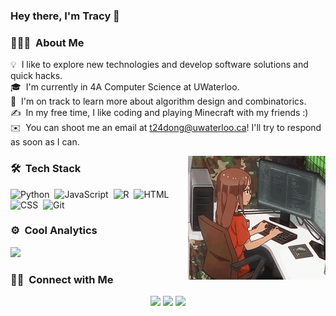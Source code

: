 ### Hey there, I'm Tracy 👋

<!-- ## 👋 &nbsp;Hey there! I'm Tracy -->

### 👨🏻‍💻 &nbsp;About Me
💡 &nbsp;I like to explore new technologies and develop software solutions and quick hacks.\
🎓 &nbsp;I'm currently in 4A Computer Science at UWaterloo.\
🌱 &nbsp;I'm on track to learn more about algorithm design and combinatorics.\
✍️ &nbsp;In my free time, I like coding and playing Minecraft with my friends :)\
✉️ &nbsp;You can shoot me an email at t24dong@uwaterloo.ca! I'll try to respond as soon as I can.

<img alt="Coder" src="./img/me_coding.gif" align="right"/>

### 🛠 &nbsp;Tech Stack

![Python](https://img.shields.io/badge/-Python-05122A?style=flat&logo=python)&nbsp;
![JavaScript](https://img.shields.io/badge/-JavaScript-05122A?style=flat&logo=javascript)&nbsp;
![R](https://img.shields.io/badge/-R-05122A?style=flat&logo=r)&nbsp;
![HTML](https://img.shields.io/badge/-HTML-05122A?style=flat&logo=HTML5)&nbsp;
![CSS](https://img.shields.io/badge/-CSS-05122A?style=flat&logo=CSS3&logoColor=1572B6)&nbsp;
![Git](https://img.shields.io/badge/-Git-05122A?style=flat&logo=git)&nbsp;

### ⚙️ &nbsp;Cool Analytics

<p align="left">
<a href="https://github.com/1tracy">
  <img height="180em" src="https://github-readme-stats-eight-theta.vercel.app/api?username=1tracy&show_icons=true&theme=tokyonight&include_all_commits=true&count_private=true"/>
</a>
</p>

### 🤝🏻 &nbsp;Connect with Me

<p align="center">
<!--<a href="link"><img src="https://img.shields.io/badge/-link.com-3423A6?style=flat&logo=Google-Chrome&logoColor=white"/></a>-->
<a href="https://www.linkedin.com/in/tracy-dong-3a9576155/"><img src="https://img.shields.io/badge/-Tracy%20Dong-0077B5?style=flat&logo=Linkedin&logoColor=white"/></a>
<a href="mailto:t24dong@uwaterloo.ca"><img src="https://img.shields.io/badge/-t24dong@uwaterloo.ca-D14836?style=flat&logo=Gmail&logoColor=white"/></a>
<a href="https://instagram.com/dtrxcy"><img src="https://img.shields.io/badge/-@dtrxcy-E4405F?style=flat&logo=Instagram&logoColor=white"/></a>
</p>
